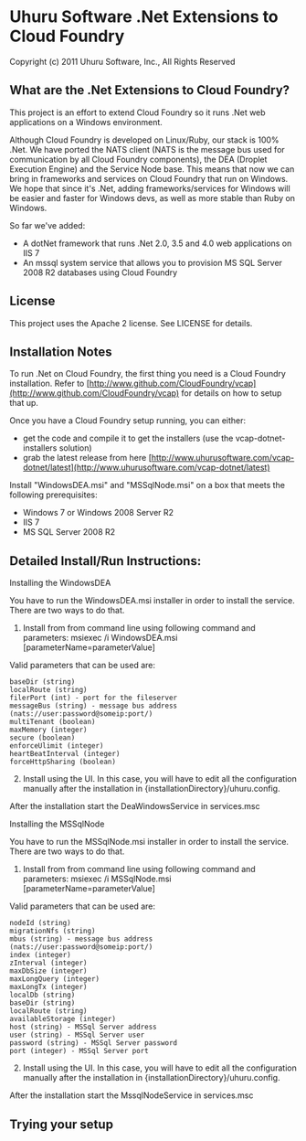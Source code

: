 Uhuru Software .Net Extensions to Cloud Foundry
===============================================

Copyright (c) 2011 Uhuru Software, Inc., All Rights Reserved

What are the .Net Extensions to Cloud Foundry?
----------------------------------------------

This project is an effort to extend Cloud Foundry so it runs .Net web applications on a Windows environment.

Although Cloud Foundry is developed on Linux/Ruby, our stack is 100% .Net. We have ported the NATS client (NATS is the message bus used for communication by all Cloud Foundry components), the DEA (Droplet Execution Engine) and the Service Node base. This means that now we can bring in frameworks and services on Cloud Foundry that run on Windows. We hope that since it's .Net, adding frameworks/services for Windows will be easier and faster for Windows devs, as well as more stable than Ruby on Windows.

So far we've added:

* A dotNet framework that runs .Net 2.0, 3.5 and 4.0 web applications on IIS 7
* An mssql system service that allows you to provision MS SQL Server 2008 R2 databases using Cloud Foundry

License
-------

This project uses the Apache 2 license.  See LICENSE for details.

Installation Notes
------------------

To run .Net on Cloud Foundry, the first thing you need is a Cloud Foundry installation. Refer to [http://www.github.com/CloudFoundry/vcap](http://www.github.com/CloudFoundry/vcap) for details on how to setup that up.

Once you have a Cloud Foundry setup running, you can either:

* get the code and compile it to get the installers (use the vcap-dotnet-installers solution)
* grab the latest release from here [http://www.uhurusoftware.com/vcap-dotnet/latest](http://www.uhurusoftware.com/vcap-dotnet/latest)

Install "WindowsDEA.msi" and "MSSqlNode.msi" on a box that meets the following prerequisites:

* Windows 7 or Windows 2008 Server R2
* IIS 7
* MS SQL Server 2008 R2

Detailed Install/Run Instructions:
----------------------------------

Installing the WindowsDEA

You have to run the WindowsDEA.msi installer in order to install the service. There are two ways to do that.

1. Install from from command line using following command and parameters: msiexec /i WindowsDEA.msi [parameterName=parameterValue]

Valid parameters that can be used are: 
	
	baseDir (string)
	localRoute (string)
	filerPort (int) - port for the fileserver
	messageBus (string) - message bus address (nats://user:password@someip:port/)
	multiTenant (boolean)
	maxMemory (integer)
	secure (boolean)
	enforceUlimit (integer)
	heartBeatInterval (integer)
	forceHttpSharing (boolean)

2. Install using the UI. In this case, you will have to edit all the configuration manually after the installation in {installationDirectory}/uhuru.config.

After the installation start the DeaWindowsService in services.msc

Installing the MSSqlNode

You have to run the MSSqlNode.msi installer in order to install the service. There are two ways to do that.

1. Install from from command line using following command and parameters: msiexec /i MSSqlNode.msi [parameterName=parameterValue]

Valid parameters that can be used are: 

	nodeId (string)
	migrationNfs (string)
	mbus (string) - message bus address (nats://user:password@someip:port/)
	index (integer)
	zInterval (integer)
	maxDbSize (integer)
	maxLongQuery (integer)
	maxLongTx (integer)
	localDb (string)
	baseDir (string)
	localRoute (string)
	availableStorage (integer)
	host (string) - MSSql Server address
	user (string) - MSSql Server user
	password (string) - MSSql Server password
	port (integer) - MSSql Server port

2. Install using the UI. In this case, you will have to edit all the configuration manually after the installation in {installationDirectory}/uhuru.config.

After the installation start the MssqlNodeService in services.msc

Trying your setup
-----------------

